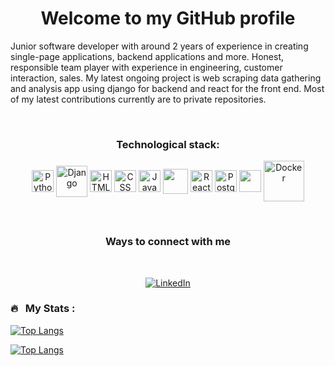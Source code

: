 <h1 align="center"> Welcome to my GitHub profile  </h1>

<!--
**KoliosterNikolayIliev/KoliosterNikolayIliev** is a ✨ _special_ ✨ repository because its `README.md` (this file) appears on your GitHub profile.
-->


Junior software developer with around 2 years of experience in creating single-page applications, backend applications and more.
Honest, responsible team player with experience in engineering, customer interaction, sales. My latest ongoing project is web scraping data gathering and analysis app using django for backend and react for the front end. Most of my latest contributions currently are to private repositories.


  
<!-- <p align="center">
  <a href="https://github.com/KoliosterNikolayIliev">
    <img height="150em" src="https://github-readme-stats.vercel.app/api?username=KoliosterNikolayIliev&theme=dark&show_icons=true" />
    <img height="150em" src="https://github-readme-stats.vercel.app/api/top-langs/?username=KoliosterNikolayIliev&theme=dark&layout=compact&hide=HTML,CSS" />
  </a>
</p> -->

<br>

<h3 align="center">Technological stack:</h3>


<p align="center">
	<img align="center" alt="Python" width="35px" src="https://cdn.jsdelivr.net/npm/programming-languages-logos/src/python/python.png"/>
	<img align="center" alt="Django" width="50px" src="https://img.icons8.com/color/48/000000/django.png"/>
	<img align="center" alt="HTML" width="35" src="https://img.icons8.com/color/48/000000/html-5--v1.png"/>
	<img align="center" alt="CSS" width="35" src="https://img.icons8.com/color/48/000000/css3.png"/>
	<img align="center" alt="JavaScript" width="35px" src="https://cdn.jsdelivr.net/npm/programming-languages-logos/src/javascript/javascript.png"/>
	<img align="center" width="40px" src="https://img.icons8.com/color/48/000000/nodejs.png"/>
	<img align="center" alt="React" width="35px" src="https://img.icons8.com/color/48/000000/react-native.png"/>
	<img align="center" alt="PostgreSQL" width="35" src="https://img.icons8.com/color/48/000000/postgreesql.png"/>
	<img align="center" width="35" src="https://img.icons8.com/color/48/000000/mongodb.png"/>
	<img align="center" alt="Docker" width="65" src="https://www.vectorlogo.zone/logos/git-scm/git-scm-ar21.svg"/>
	
</p>

<br>

<h3 align="center">Ways to connect with me</h3>
<br/>
<p align="center">
	<a href="https://www.linkedin.com/in/nikolay-iliev-4995b956/"><img alt="LinkedIn" src="https://img.shields.io/badge/LinkedIn-Nikolay%20Iliev%20-blue?style=flat-square&logo=linkedin"></a>
</p>

### 🔥 &nbsp; My Stats :

[![Top Langs](https://github-readme-stats.vercel.app/api/top-langs/?username=KoliosterNikolayIliev)](https://github.com/KoliosterNikolayIliev/github-readme-stats)

[![Top Langs](https://github-readme-stats.vercel.app/api/top-langs/?username=anuraghazra)](https://github.com/anuraghazra/github-readme-stats)

